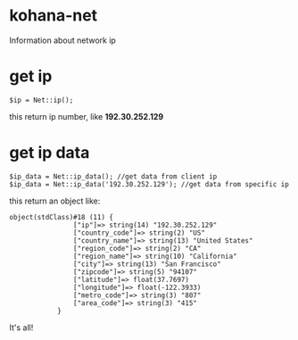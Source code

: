 kohana-net
==========

Information about network ip

# get ip

	$ip = Net::ip();
	
this return ip number, like **192.30.252.129**

# get ip data

	$ip_data = Net::ip_data(); //get data from client ip
	$ip_data = Net::ip_data('192.30.252.129'); //get data from specific ip

this return an object like:

	object(stdClass)#18 (11) { 
					["ip"]=> string(14) "192.30.252.129" 
					["country_code"]=> string(2) "US" 
					["country_name"]=> string(13) "United States" 
					["region_code"]=> string(2) "CA" 
					["region_name"]=> string(10) "California" 
					["city"]=> string(13) "San Francisco" 
					["zipcode"]=> string(5) "94107" 
					["latitude"]=> float(37.7697) 
					["longitude"]=> float(-122.3933) 
					["metro_code"]=> string(3) "807" 
					["area_code"]=> string(3) "415" 
				}

It's all!

	
